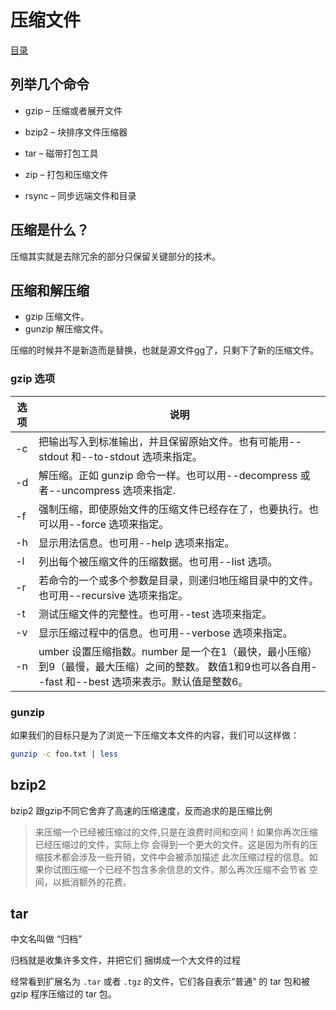 # 压缩文件
[目录](./summary.md)
## 列举几个命令
- gzip – 压缩或者展开文件

- bzip2 – 块排序文件压缩器

- tar – 磁带打包工具

- zip – 打包和压缩文件

- rsync – 同步远端文件和目录

## 压缩是什么？
压缩其实就是去除冗余的部分只保留关键部分的技术。
## 压缩和解压缩
- gzip 压缩文件。
- gunzip 解压缩文件。

压缩的时候并不是新造而是替换，也就是源文件gg了，只剩下了新的压缩文件。

### gzip 选项

|选项|	说明|
|-|-|
|-c|	把输出写入到标准输出，并且保留原始文件。也有可能用--stdout 和--to-stdout 选项来指定。
|-d|	解压缩。正如 gunzip 命令一样。也可以用--decompress 或者--uncompress 选项来指定.
|-f|	强制压缩，即使原始文件的压缩文件已经存在了，也要执行。也可以用--force 选项来指定。
|-h|	显示用法信息。也可用--help 选项来指定。
|-l|	列出每个被压缩文件的压缩数据。也可用--list 选项。
|-r|	若命令的一个或多个参数是目录，则递归地压缩目录中的文件。也可用--recursive 选项来指定。
|-t|	测试压缩文件的完整性。也可用--test 选项来指定。
|-v|	显示压缩过程中的信息。也可用--verbose 选项来指定。
|-n|umber	设置压缩指数。number 是一个在1（最快，最小压缩）到9（最慢，最大压缩）之间的整数。 数值1和9也可以各自用--fast 和--best 选项来表示。默认值是整数6。

### gunzip

如果我们的目标只是为了浏览一下压缩文本文件的内容，我们可以这样做：

```bash
gunzip -c foo.txt | less

```
## bzip2
bzip2 跟gzip不同它舍弃了高速的压缩速度，反而追求的是压缩比例

> 来压缩一个已经被压缩过的文件,只是在浪费时间和空间！如果你再次压缩已经压缩过的文件，实际上你 会得到一个更大的文件。这是因为所有的压缩技术都会涉及一些开销，文件中会被添加描述 此次压缩过程的信息。如果你试图压缩一个已经不包含多余信息的文件，那么再次压缩不会节省 空间，以抵消额外的花费。
## tar

中文名叫做 “归档”

归档就是收集许多文件，并把它们 捆绑成一个大文件的过程

经常看到扩展名为 `.tar` 或者 `.tgz` 的文件，它们各自表示“普通” 的 tar 包和被 gzip 程序压缩过的 tar 包。
